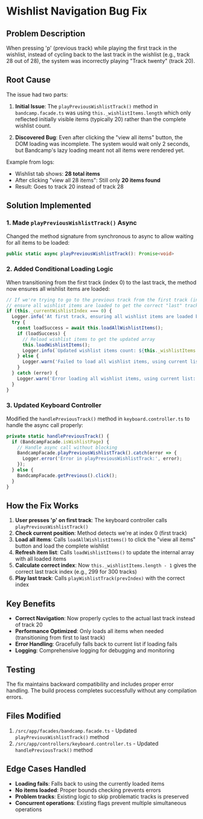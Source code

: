 # Wishlist Navigation Bug Fix

## Problem Description
When pressing 'p' (previous track) while playing the first track in the wishlist, instead of cycling back to the last track in the wishlist (e.g., track 28 out of 28), the system was incorrectly playing "Track twenty" (track 20).

## Root Cause
The issue had two parts:

1. **Initial Issue**: The `playPreviousWishlistTrack()` method in `bandcamp.facade.ts` was using `this._wishlistItems.length` which only reflected initially visible items (typically 20) rather than the complete wishlist count.

2. **Discovered Bug**: Even after clicking the "view all items" button, the DOM loading was incomplete. The system would wait only 2 seconds, but Bandcamp's lazy loading meant not all items were rendered yet.

Example from logs:
- Wishlist tab shows: **28 total items**
- After clicking "view all 28 items": Still only **20 items found**
- Result: Goes to track 20 instead of track 28

## Solution Implemented

### 1. Made `playPreviousWishlistTrack()` Async
Changed the method signature from synchronous to async to allow waiting for all items to be loaded:

```typescript
public static async playPreviousWishlistTrack(): Promise<void>
```

### 2. Added Conditional Loading Logic
When transitioning from the first track (index 0) to the last track, the method now ensures all wishlist items are loaded:

```typescript
// If we're trying to go to the previous track from the first track (index 0),
// ensure all wishlist items are loaded to get the correct "last" track
if (this._currentWishlistIndex === 0) {
  Logger.info('At first track, ensuring all wishlist items are loaded before going to last track');
  try {
    const loadSuccess = await this.loadAllWishlistItems();
    if (loadSuccess) {
      // Reload wishlist items to get the updated array
      this.loadWishlistItems();
      Logger.info(`Updated wishlist items count: ${this._wishlistItems.length}`);
    } else {
      Logger.warn('Failed to load all wishlist items, using current list');
    }
  } catch (error) {
    Logger.warn('Error loading all wishlist items, using current list:', error);
  }
}
```

### 3. Updated Keyboard Controller
Modified the `handlePreviousTrack()` method in `keyboard.controller.ts` to handle the async call properly:

```typescript
private static handlePreviousTrack() {
  if (BandcampFacade.isWishlistPage) {
    // Handle async call without blocking
    BandcampFacade.playPreviousWishlistTrack().catch(error => {
      Logger.error('Error in playPreviousWishlistTrack:', error);
    });
  } else {
    BandcampFacade.getPrevious().click();
  }
}
```

## How the Fix Works

1. **User presses 'p' on first track**: The keyboard controller calls `playPreviousWishlistTrack()`
2. **Check current position**: Method detects we're at index 0 (first track)
3. **Load all items**: Calls `loadAllWishlistItems()` to click the "view all items" button and load the complete wishlist
4. **Refresh item list**: Calls `loadWishlistItems()` to update the internal array with all loaded items
5. **Calculate correct index**: Now `this._wishlistItems.length - 1` gives the correct last track index (e.g., 299 for 300 tracks)
6. **Play last track**: Calls `playWishlistTrack(prevIndex)` with the correct index

## Key Benefits

- **Correct Navigation**: Now properly cycles to the actual last track instead of track 20
- **Performance Optimized**: Only loads all items when needed (transitioning from first to last track)
- **Error Handling**: Gracefully falls back to current list if loading fails
- **Logging**: Comprehensive logging for debugging and monitoring

## Testing

The fix maintains backward compatibility and includes proper error handling. The build process completes successfully without any compilation errors.

## Files Modified

1. `/src/app/facades/bandcamp.facade.ts` - Updated `playPreviousWishlistTrack()` method
2. `/src/app/controllers/keyboard.controller.ts` - Updated `handlePreviousTrack()` method

## Edge Cases Handled

- **Loading fails**: Falls back to using the currently loaded items
- **No items loaded**: Proper bounds checking prevents errors
- **Problem tracks**: Existing logic to skip problematic tracks is preserved
- **Concurrent operations**: Existing flags prevent multiple simultaneous operations
